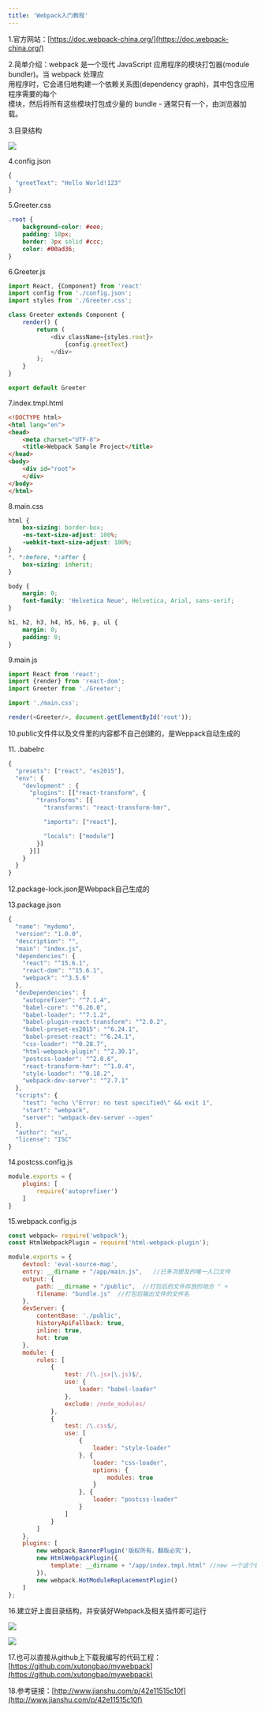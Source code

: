 ```yaml
---
title: 'Webpack入门教程'
---   
```

1.官方网站：[https://doc.webpack-china.org/](https://doc.webpack-china.org/)

2.简单介绍：webpack 是一个现代 JavaScript 应用程序的模块打包器(module bundler)。当 webpack 处理应  
用程序时，它会递归地构建一个依赖关系图(dependency graph)，其中包含应用程序需要的每个  
模块，然后将所有这些模块打包成少量的 bundle - 通常只有一个，由浏览器加载。

3.目录结构

![](https://img-blog.csdn.net/20170907202903359?watermark/2/text/aHR0cDovL2Jsb2cuY3Nkbi5uZXQveHV0b25nYmFv/font/5a6L5L2T/fontsize/400/fill/I0JBQkFCMA/dissolve/70/gravity/Center)

4.config.json

```javascript
{
  "greetText": "Hello World!123"
}
```
  
  

5.Greeter.css

```css
.root {
    background-color: #eee;
    padding: 10px;
    border: 3px solid #ccc;
    color: #00ad36;
}
```
  

6.Greeter.js

```javascript
import React, {Component} from 'react'
import config from './config.json';
import styles from './Greeter.css';

class Greeter extends Component {
    render() {
        return (
            <div className={styles.root}>
                {config.greetText}
            </div>
        );
    }
}

export default Greeter
```
  

7.index.tmpl.html

```html
<!DOCTYPE html>
<html lang="en">
<head>
    <meta charset="UTF-8">
    <title>Webpack Sample Project</title>
</head>
<body>
    <div id="root">
    </div>
</body>
</html>
```
  

8.main.css

```css
html {
    box-sizing: border-box;
    -ms-text-size-adjust: 100%;
    -webkit-text-size-adjust: 100%;
}
*, *:before, *:after {
    box-sizing: inherit;
}

body {
    margin: 0;
    font-family: 'Helvetica Neue', Helvetica, Arial, sans-serif;
}

h1, h2, h3, h4, h5, h6, p, ul {
    margin: 0;
    padding: 0;
}
```
  
  

9.main.js

```javascript
import React from 'react';
import {render} from 'react-dom';
import Greeter from './Greeter';

import './main.css';

render(<Greeter/>, document.getElementById('root'));
```
  
  

10.public文件件以及文件里的内容都不自己创建的，是Weppack自动生成的

11\. .babelrc

```javascript
{
  "presets": ["react", "es2015"],
  "env": {
    "devlopment" : {
      "plugins": [["react-transform", {
        "transforms": [{
          "transforms": "react-transform-hmr",

          "imports": ["react"],

          "locals": ["module"]
        }]
      }]]
    }
  }
}
```
  
  

12.package-lock.json是Webpack自己生成的

13.package.json

```javascript
{
  "name": "mydemo",
  "version": "1.0.0",
  "description": "",
  "main": "index.js",
  "dependencies": {
    "react": "^15.6.1",
    "react-dom": "^15.6.1",
    "webpack": "^3.5.6"
  },
  "devDependencies": {
    "autoprefixer": "^7.1.4",
    "babel-core": "^6.26.0",
    "babel-loader": "^7.1.2",
    "babel-plugin-react-transform": "^2.0.2",
    "babel-preset-es2015": "^6.24.1",
    "babel-preset-react": "^6.24.1",
    "css-loader": "^0.28.7",
    "html-webpack-plugin": "^2.30.1",
    "postcss-loader": "^2.0.6",
    "react-transform-hmr": "^1.0.4",
    "style-loader": "^0.18.2",
    "webpack-dev-server": "^2.7.1"
  },
  "scripts": {
    "test": "echo \"Error: no test specified\" && exit 1",
    "start": "webpack",
    "server": "webpack-dev-server --open"
  },
  "author": "xu",
  "license": "ISC"
}
```
  

14.postcss.config.js

```javascript
module.exports = {
    plugins: [
        require('autoprefixer')
    ]
}
```
  
  

15.webpack.config.js

```javascript
const webpack= require('webpack');
const HtmlWebpackPlugin = require('html-webpack-plugin');

module.exports = {
    devtool: 'eval-source-map',
    entry: __dirname + "/app/main.js",   //已多次提及的唯一入口文件
    output: {
        path: __dirname + "/public",  //打包后的文件存放的地方 " +
        filename: "bundle.js"  //打包后输出文件的文件名
    },
    devServer: {
        contentBase: './public',
        historyApiFallback: true,
        inline: true,
        hot: true
    },
    module: {
        rules: [
            {
                test: /(\.jsx|\.js)$/,
                use: {
                    loader: "babel-loader"
                },
                exclude: /node_modules/
            },
            {
                test: /\.css$/,
                use: [
                    {
                        loader: "style-loader"
                    }, {
                        loader: "css-loader",
                        options: {
                            modules: true
                        }
                    }, {
                        loader: "postcss-loader"
                    }
                ]
            }
        ]
    },
    plugins: [
        new webpack.BannerPlugin('版权所有，翻版必究'),
        new HtmlWebpackPlugin({
            template: __dirname + "/app/index.tmpl.html" //new 一个这个插件的实例，并传入相关的参数
        }),
        new webpack.HotModuleReplacementPlugin()
    ]
};
```
  
  

16.建立好上面目录结构，并安装好Webpack及相关插件即可运行

![](https://img-blog.csdn.net/20170907204246382?watermark/2/text/aHR0cDovL2Jsb2cuY3Nkbi5uZXQveHV0b25nYmFv/font/5a6L5L2T/fontsize/400/fill/I0JBQkFCMA/dissolve/70/gravity/Center)

![](https://img-blog.csdn.net/20170907204336922?watermark/2/text/aHR0cDovL2Jsb2cuY3Nkbi5uZXQveHV0b25nYmFv/font/5a6L5L2T/fontsize/400/fill/I0JBQkFCMA/dissolve/70/gravity/Center)

17.也可以直接从github上下载我编写的代码工程：[https://github.com/xutongbao/mywebpack](https://github.com/xutongbao/mywebpack)

18.参考链接：[http://www.jianshu.com/p/42e11515c10f](http://www.jianshu.com/p/42e11515c10f)
